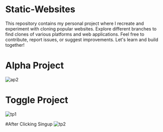 # Static-Websites
This repository contains my personal project where I recreate and experiment with cloning popular websites. Explore different branches to find clones of various platforms and web applications. Feel free to contribute, report issues, or suggest improvements. Let's learn and build together!

# Alpha Project
![ap2](https://github.com/Abhiiii68/Static-Websites/assets/161931042/f61aef97-dc2e-4433-8a28-295310569a9b)

# Toggle Project
![tp1](https://github.com/Abhiiii68/Static-Websites/assets/161931042/2ad00abc-8d64-4072-8ea3-d89054afecc8)

#After Clicking Singup
![tp2](https://github.com/Abhiiii68/Static-Websites/assets/161931042/1c266c61-7cff-4b85-8301-64f99309683a)
